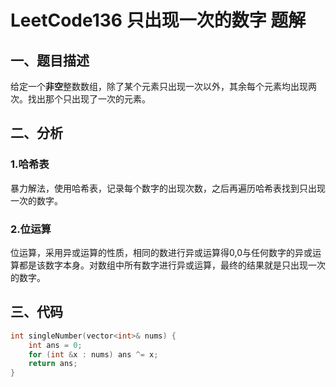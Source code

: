 # LeetCode136 只出现一次的数字 题解

## 一、题目描述

给定一个**非空**整数数组，除了某个元素只出现一次以外，其余每个元素均出现两次。找出那个只出现了一次的元素。



## 二、分析

### 1.哈希表

暴力解法，使用哈希表，记录每个数字的出现次数，之后再遍历哈希表找到只出现一次的数字。

### 2.位运算

位运算，采用异或运算的性质，相同的数进行异或运算得0,0与任何数字的异或运算都是该数字本身。对数组中所有数字进行异或运算，最终的结果就是只出现一次的数字。



## 三、代码

```c++
int singleNumber(vector<int>& nums) {
    int ans = 0;
    for (int &x : nums) ans ^= x;
    return ans;
}
```

